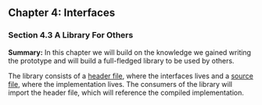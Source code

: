 ## Chapter 4: Interfaces

### Section 4.3 A Library For Others
**Summary:** In this chapter we will build on the knowledge we gained writing the prototype and will build a full-fledged
library to be used by others.

The library consists of a [header file](csv.h), where the interfaces lives
and a [source file](csv.c), where the implementation lives. The consumers of the library will import the header file,
which will reference the compiled implementation.